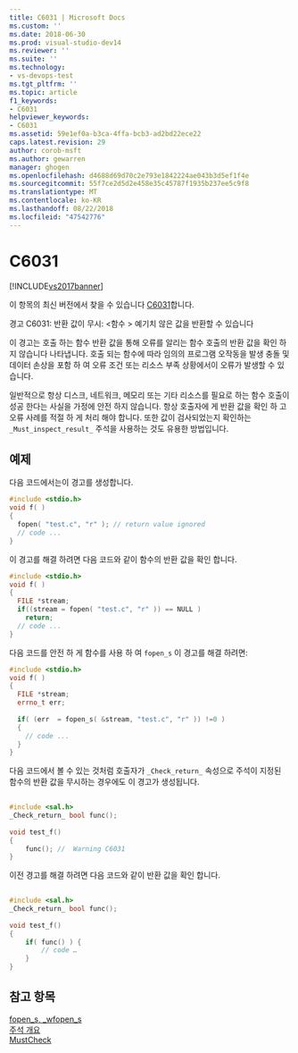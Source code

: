 ```yaml
---
title: C6031 | Microsoft Docs
ms.custom: ''
ms.date: 2018-06-30
ms.prod: visual-studio-dev14
ms.reviewer: ''
ms.suite: ''
ms.technology:
- vs-devops-test
ms.tgt_pltfrm: ''
ms.topic: article
f1_keywords:
- C6031
helpviewer_keywords:
- C6031
ms.assetid: 59e1ef0a-b3ca-4ffa-bcb3-ad2bd22ece22
caps.latest.revision: 29
author: corob-msft
ms.author: gewarren
manager: ghogen
ms.openlocfilehash: d4688d69d70c2e793e1842224ae043b3d5ef1f4e
ms.sourcegitcommit: 55f7ce2d5d2e458e35c45787f1935b237ee5c9f8
ms.translationtype: MT
ms.contentlocale: ko-KR
ms.lasthandoff: 08/22/2018
ms.locfileid: "47542776"
---
```

# <a name="c6031"></a>C6031
[!INCLUDE[vs2017banner](../includes/vs2017banner.md)]

이 항목의 최신 버전에서 찾을 수 있습니다 [C6031](https://docs.microsoft.com/visualstudio/code-quality/c6031)합니다.  
  
경고 C6031: 반환 값이 무시: \<함수 > 예기치 않은 값을 반환할 수 있습니다  
  
 이 경고는 호출 하는 함수 반환 값을 통해 오류를 알리는 함수 호출의 반환 값을 확인 하지 않습니다 나타냅니다. 호출 되는 함수에 따라 임의의 프로그램 오작동을 발생 충돌 및 데이터 손상을 포함 하 여 오류 조건 또는 리소스 부족 상황에서이 오류가 발생할 수 있습니다.  
  
 일반적으로 항상 디스크, 네트워크, 메모리 또는 기타 리소스를 필요로 하는 함수 호출이 성공 한다는 사실을 가정에 안전 하지 않습니다. 항상 호출자에 게 반환 값을 확인 하 고 오류 사례를 적절 하 게 처리 해야 합니다. 또한 값이 검사되었는지 확인하는 `_Must_inspect_result_` 주석을 사용하는 것도 유용한 방법입니다.  
  
## <a name="example"></a>예제  
 다음 코드에서는이 경고를 생성합니다.  
  
```cpp  
#include <stdio.h>  
void f( )  
{  
  fopen( "test.c", "r" ); // return value ignored  
  // code ...  
}  
```  
  
 이 경고를 해결 하려면 다음 코드와 같이 함수의 반환 값을 확인 합니다.  
  
```cpp  
#include <stdio.h>  
void f( )  
{  
  FILE *stream;  
  if((stream = fopen( "test.c", "r" )) == NULL )   
    return;  
  // code ...  
}  
```  
  
 다음 코드를 안전 하 게 함수를 사용 하 여 `fopen_s` 이 경고를 해결 하려면:  
  
```cpp  
#include <stdio.h>  
void f( )  
{  
  FILE *stream;  
  errno_t err;  
  
  if( (err  = fopen_s( &stream, "test.c", "r" )) !=0 )  
  {  
    // code ...  
  }  
}  
```  
  
 다음 코드에서 볼 수 있는 것처럼 호출자가 `_Check_return_` 속성으로 주석이 지정된 함수의 반환 값을 무시하는 경우에도 이 경고가 생성됩니다.  
  
```cpp  
  
#include <sal.h>  
_Check_return_ bool func();  
  
void test_f()  
{  
    func(); //  Warning C6031  
}  
```  
  
 이전 경고를 해결 하려면 다음 코드와 같이 반환 값을 확인 합니다.  
  
```cpp  
  
#include <sal.h>  
_Check_return_ bool func();  
  
void test_f()  
{  
    if( func() ) {  
        // code …  
    }  
}  
```  
  
## <a name="see-also"></a>참고 항목  
 [fopen_s, _wfopen_s](http://msdn.microsoft.com/library/c534857e-39ee-4a3f-bd26-dfe551ac96c3)   
 [주석 개요](http://msdn.microsoft.com/en-us/2345380e-2eeb-4107-907f-6e8b809c2643)   
 [MustCheck](http://msdn.microsoft.com/en-us/13c66d75-f1af-4c51-8fbe-029a38af8db0)



